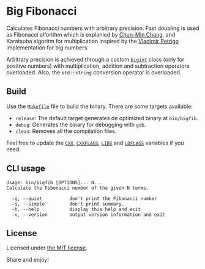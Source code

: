 # Big Fibonacci

Calculates Fibonacci numbers with arbitrary precision. Fast doubling is used as
Fibonacci alforithm which is explanied by [Chun-Min Chang], and Karatsuba
algoritm for multiplication inspired by the [Vladimir Petrigo] implementation
for big numbers.

Arbitrary precision is achieved through a custom [`bigint`] class (only for
positive numbers) with multiplication, addition and subtraction operators
overloaded. Also, the `std::string` conversion operator is overloaded.


## Build

Use the [`Makefile`] file to build the binary. There are some targets available:

 - `release`: The default target generates de optimized binary at `bin/bigfib`.
 - `debug`: Generates the binary for debugging with `gdb`.
 - `clean`: Removes all the compilation files.

Feel free to update the [`CXX`], [`CXXFLAGS`], [`LIBS`] and [`LDFLAGS`]
variables if you need.


## CLI usage

```Text
Usage: bin/bigfib [OPTIONS]... N...
Calculate the Fibonacci number of the given N terms.

  -q, --quiet          don't print the Fibonacci number
  -s, --simple         don't print summary.
  -h, --help           display this help and exit
  -v, --version        output version information and exit
```


## License

Licensed under [the MIT license][LICENSE].

Share and enjoy!


<!-- References -->

[Chun-Min Chang]: https://chunminchang.github.io/blog/post/calculating-fibonacci-numbers-by-fast-doubling
[Vladimir Petrigo]: https://github.com/vpetrigo/multiplication
[`bigint`]: src/bigint.hpp
[`Makefile`]: Makefile
[`CXX`]: Makefile#L17
[`CXXFLAGS`]: Makefile#L18
[`LIBS`]: Makefile#L19
[`LDFLAGS`]: Makefile#L20
[LICENSE]: LICENSE
